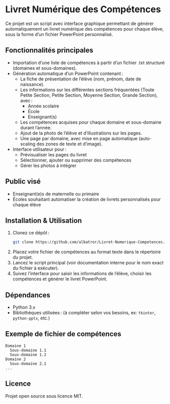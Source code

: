 # Livret Numérique des Compétences

Ce projet est un script avec interface graphique permettant de générer automatiquement un livret numérique des compétences pour chaque élève, sous la forme d’un fichier PowerPoint personnalisé.

## Fonctionnalités principales

- Importation d’une liste de compétences à partir d’un fichier .txt structuré (domaines et sous-domaines).
- Génération automatique d’un PowerPoint contenant :
  - La fiche de présentation de l’élève (nom, prénom, date de naissance).
  - Les informations sur les différentes sections fréquentées (Toute Petite Section, Petite Section, Moyenne Section, Grande Section), avec :
    - Année scolaire
    - École
    - Enseignant(s)
  - Les compétences acquises pour chaque domaine et sous-domaine durant l’année.
  - Ajout de la photo de l’élève et d’illustrations sur les pages.
  - Une page par domaine, avec mise en page automatique (auto-scaling des zones de texte et d’image).
- Interface utilisateur pour :
  - Prévisualiser les pages du livret
  - Sélectionner, ajouter ou supprimer des compétences
  - Gérer les photos à intégrer

## Public visé

- Enseignant(e)s de maternelle ou primaire
- Écoles souhaitant automatiser la création de livrets personnalisés pour chaque élève

## Installation & Utilisation

1. Clonez ce dépôt :
   ```bash
   git clone https://github.com/albatror/Livret-Numerique-Competences.git
   ```
2. Placez votre fichier de compétences au format texte dans le répertoire du projet.
3. Lancez le script principal (voir documentation interne pour le nom exact du fichier à exécuter).
4. Suivez l’interface pour saisir les informations de l’élève, choisir les compétences et générer le livret PowerPoint.

## Dépendances

- Python 3.x
- Bibliothèques utilisées : (à compléter selon vos besoins, ex: `tkinter`, `python-pptx`, etc.)

## Exemple de fichier de compétences

```
Domaine 1
  Sous-domaine 1.1
  Sous-domaine 1.2
Domaine 2
  Sous-domaine 2.1
...
```

## Licence

Projet open source sous licence MIT.